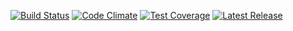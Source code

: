 [![Build Status](https://travis-ci.org/Prowect/Image.svg)](https://travis-ci.org/Prowect/Image)
[![Code Climate](https://codeclimate.com/github/Prowect/Image/badges/gpa.svg)](https://codeclimate.com/github/Prowect/Image)
[![Test Coverage](https://codeclimate.com/github/Prowect/Image/badges/coverage.svg)](https://codeclimate.com/github/Prowect/Image/coverage)
[![Latest Release](https://img.shields.io/packagist/v/drips/Image.svg)](https://packagist.org/packages/drips/Image)

